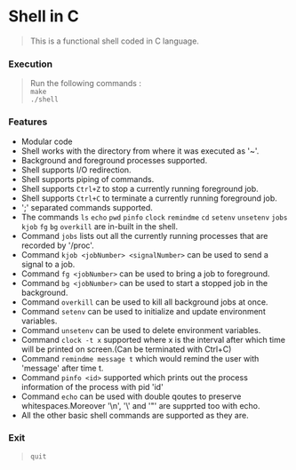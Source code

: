 # Shell in C
> This is a functional shell coded in C language.

### Execution
> Run the following commands : 
> <br>```make ```<br>
> ```./shell ```

### Features
* Modular code
* Shell works with the directory from where it was executed as '~'.
* Background and foreground processes supported.
* Shell supports I/O redirection.
* Shell supports piping of commands.
* Shell supports ```Ctrl+Z``` to stop a currently running foreground job.
* Shell supports ```Ctrl+C``` to terminate a currently running foreground job.
* ';' separated commands supported.
* The commands ```ls``` ```echo``` ```pwd``` ```pinfo``` ```clock``` ```remindme``` ```cd``` ```setenv``` ```unsetenv``` ```jobs``` ```kjob``` ```fg``` ```bg``` ```overkill``` are in-built in the shell.
* Command ```jobs``` lists out all the currently running processes that are recorded by '/proc'.
* Command ```kjob <jobNumber> <signalNumber>``` can be used to send a signal to a job.
* Command ```fg <jobNumber>``` can be used to bring a job to foreground.
* Command ```bg <jobNumber>``` can be used to start a stopped job in the background.
* Command ```overkill``` can be used to kill all background jobs at once.
* Command ```setenv``` can be used to initialize and update environment variables.
* Command ```unsetenv``` can be used to delete environment variables.
* Command ```clock -t x``` supported where x is the interval after which time will be printed on screen.(Can be terminated with Ctrl+C)
* Command ```remindme message t``` which would remind the user with 'message' after time t.
* Command ```pinfo <id>``` supported which prints out the process information of the process with pid 'id'
* Command ```echo``` can be used with double qoutes to preserve whitespaces.Moreover '\n', '\\' and '\"' are supprted too with echo.
* All the other basic shell commands are supported as they are.

### Exit
> ```quit```
